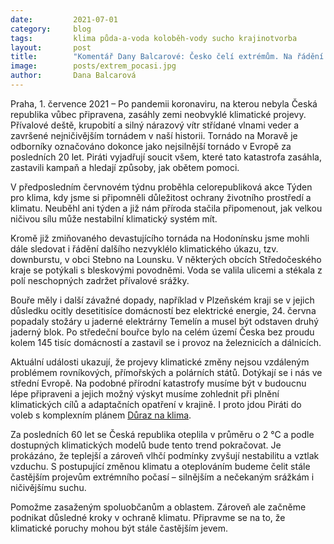 ```yaml
---
date:         2021-07-01
category:     blog
tags:         klima půda-a-voda koloběh-vody sucho krajinotvorba
layout:       post
title:        "Komentář Dany Balcarové: Česko čelí extrémům. Na řádění přírodních živlů se musíme mnohem lépe připravit"
image:        posts/extrem_pocasi.jpg
author:       Dana Balcarová
---
```


 

Praha, 1. července 2021 – Po pandemii koronaviru, na kterou nebyla Česká republika vůbec připravena, zasáhly zemi neobvyklé klimatické projevy. Přívalové deště, krupobití a silný nárazový vítr střídané vlnami veder a završené nejničivějším tornádem v naší historii. Tornádo na Moravě je odborníky označováno dokonce jako nejsilnější tornádo v Evropě za posledních 20 let. Piráti vyjadřují soucit všem, které tato katastrofa zasáhla, zastavili kampaň a hledají způsoby, jak obětem pomoci. 

V předposledním červnovém týdnu proběhla celorepubliková akce Týden pro klima, kdy jsme si připomněli důležitost ochrany životního prostředí a klimatu. Neuběhl ani týden a již nám příroda stačila připomenout, jak velkou ničivou sílu může nestabilní klimatický systém mít. 

Kromě již zmiňovaného devastujícího tornáda na Hodonínsku jsme mohli dále sledovat i řádění dalšího nezvyklélo klimatického úkazu, tzv. downburstu, v obci Stebno na Lounsku. V některých obcích Středočeského kraje se potýkali s bleskovými povodněmi. Voda se valila ulicemi a stékala z polí neschopných zadržet přívalové srážky. 

Bouře měly i další závažné dopady, například v Plzeňském kraji se v jejich důsledku ocitly desetitisíce domácností bez elektrické energie, 24. června popadaly stožáry u jaderné elektrárny Temelín a  musel být odstaven druhý jaderný blok. Po středeční bouřce bylo na celém území Česka bez proudu kolem 145 tisíc domácností a zastavil se i provoz na železnicích a dálnicích.

Aktuální události ukazují, že projevy klimatické změny nejsou vzdáleným problémem rovníkových, přímořských a polárních států. Dotýkají se i nás ve střední Evropě. Na podobné přírodní katastrofy musíme být v budoucnu lépe připraveni a jejich možný výskyt musíme zohlednit při plnění klimatických cílů a adaptačních opatření v krajině. I proto jdou Piráti do voleb s komplexním plánem [Důraz na klima](https://www.piratiastarostove.cz/program/plan/duraz-na-klima/).

Za posledních 60 let se Česká republika oteplila v průměru o 2 °C a podle dostupných klimatických modelů bude tento trend pokračovat. Je prokázáno, že teplejší a zároveň vlhčí podmínky zvyšují nestabilitu a vztlak vzduchu. S postupující změnou klimatu a oteplováním budeme čelit stále častějším projevům extrémního počasí – silnějším a nečekaným srážkám i ničivějšímu suchu.

 

Pomožme zasaženým spoluobčanům a oblastem. Zároveň ale začněme podnikat důsledné kroky v ochraně klimatu. Připravme se na to, že klimatické poruchy mohou být stále častějším jevem. 
